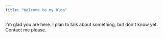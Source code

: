 ```yaml
---
title: "Welcome to my blog"
---
```


I'm glad you are here. I plan to talk about something, but don't know yet. 
Contact me please.
